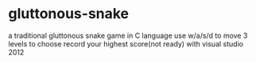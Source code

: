 # gluttonous-snake
a traditional gluttonous snake game in C language
use w/a/s/d to move
3 levels to choose
record your highest score(not ready)
with visual studio 2012
